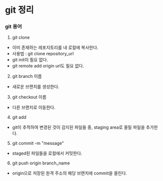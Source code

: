 # git 정리

### git 용어

1. git clone

- 이미 존재하는 레포지토리를 내 로컬에 복사한다.
- 사용법 : git clone repository_url
- git init이 필요 없다.
- git remote add origin url도 필요 없다.

2. git branch 이름

- 새로운 브랜치를 생성한다.

3. git checkout 이름

- 다른 브랜치로 이동한다.

4. git add

- git이 추적하여 변경된 것이 감지된 파일들 중, staging area로 올릴 파일을 추가한다.

5. git commit -m "message"

- staged된 파일들을 로컬에서 커밋한다.

6. git push origin branch_name

- origin으로 저장된 원격 주소의 해당 브랜치에 commit을 올린다.
